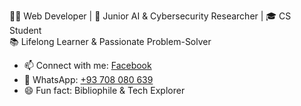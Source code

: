 👨‍💻 Web Developer | 🧠 Junior AI & Cybersecurity Researcher | 🎓 CS Student  
📚 Lifelong Learner & Passionate Problem-Solver  

- 📫 Connect with me: [Facebook](https://www.facebook.com/shahab.shahid.10/)  
- 💬 WhatsApp: [+93 708 080 639](https://wa.me/93708080639)  
- 😄 Fun fact: Bibliophile & Tech Explorer


